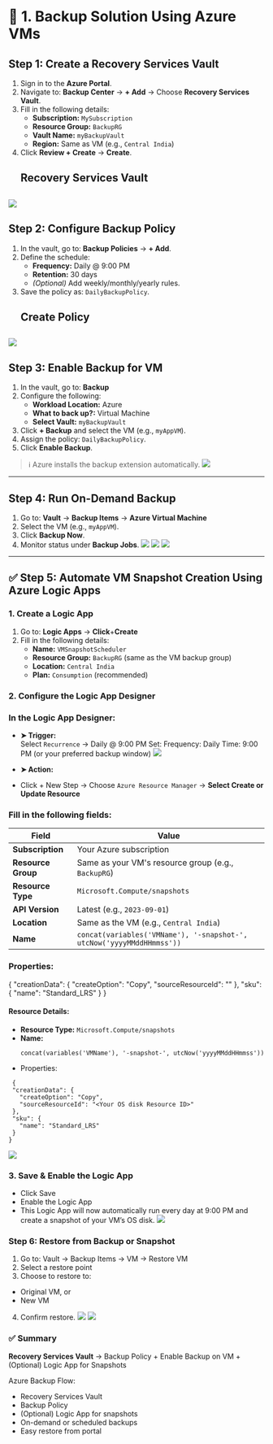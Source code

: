 # 🔹 1. Backup Solution Using Azure VMs

## Step 1: Create a Recovery Services Vault

1. Sign in to the **Azure Portal**.
2. Navigate to: **Backup Center** → **+ Add** → Choose **Recovery Services Vault**.
3. Fill in the following details:
   - **Subscription:** `MySubscription`
   - **Resource Group:** `BackupRG`
   - **Vault Name:** `myBackupVault`
   - **Region:** Same as VM (e.g., `Central India`)
4. Click **Review + Create** → **Create**.
   ## Recovery Services Vault 
![](./Photos/azure/az1.jpeg)
---

## Step 2: Configure Backup Policy

1. In the vault, go to: **Backup Policies** → **+ Add**.
2. Define the schedule:
   - **Frequency:** Daily @ 9:00 PM
   - **Retention:** 30 days
   - *(Optional)* Add weekly/monthly/yearly rules.
3. Save the policy as: `DailyBackupPolicy`.
   ## Create Policy
![](./Photos/azure/az2.jpeg)
---

## Step 3: Enable Backup for VM

1. In the vault, go to: **Backup**
2. Configure the following:
   - **Workload Location:** Azure  
   - **What to back up?:** Virtual Machine  
   - **Select Vault:** `myBackupVault`
3. Click **+ Backup** and select the VM (e.g., `myAppVM`).
4. Assign the policy: `DailyBackupPolicy`.
5. Click **Enable Backup**.

> ℹ️ Azure installs the backup extension automatically.
![](./Photos/azure/az3.jpeg)

---

## Step 4: Run On-Demand Backup

1. Go to: **Vault** → **Backup Items** → **Azure Virtual Machine**
2. Select the VM (e.g., `myAppVM`).
3. Click **Backup Now**.
4. Monitor status under **Backup Jobs**.
![](./Photos/azure/az4.jpeg)
![](./Photos/azure/az5.jpeg)
![](./Photos/azure/az6.jpeg)
---

## ✅ Step 5: Automate VM Snapshot Creation Using Azure Logic Apps
### 1. Create a Logic App
1. Go to: **Logic Apps** → **Click**+**Create**
2. Fill in the following details:
   - **Name:** `VMSnapshotScheduler`
   - **Resource Group:** `BackupRG` (same as the VM backup group)
   - **Location:** `Central India`
   - **Plan:** `Consumption` (recommended)

### 2. Configure the Logic App Designer
### In the Logic App Designer:

- **➤ Trigger:**  
  Select `Recurrence` → Daily @ 9:00 PM
  Set:
  Frequency: Daily
  Time: 9:00 PM (or your preferred backup window)
  ![](./Photos/azure/az7.jpeg)

- **➤ Action:**
-  Click + New Step → Choose `Azure Resource Manager` → **Select Create or Update Resource**
### Fill in the following fields:
| Field              | Value                                                                 |
| ------------------ | --------------------------------------------------------------------- |
| **Subscription**   | Your Azure subscription                                               |
| **Resource Group** | Same as your VM's resource group (e.g., `BackupRG`)                   |
| **Resource Type**  | `Microsoft.Compute/snapshots`                                         |
| **API Version**    | Latest (e.g., `2023-09-01`)                                           |
| **Location**       | Same as the VM (e.g., `Central India`)                                |
| **Name**           | `concat(variables('VMName'), '-snapshot-', utcNow('yyyyMMddHHmmss'))` |

### Properties:
{
  "creationData": {
    "createOption": "Copy",
    "sourceResourceId": "<Your OS disk Resource ID>"
  },
  "sku": {
    "name": "Standard_LRS"
  }
}

#### Resource Details:
- **Resource Type:** `Microsoft.Compute/snapshots`
- **Name:**
  ```text
  concat(variables('VMName'), '-snapshot-', utcNow('yyyyMMddHHmmss'))
  ```
- Properties:
 ```text
  {
  "creationData": {
    "createOption": "Copy",
    "sourceResourceId": "<Your OS disk Resource ID>"
  },
  "sku": {
    "name": "Standard_LRS"
  }
}
``` 
  ![](./Photos/azure/az8.jpeg)
### 3. Save & Enable the Logic App
- Click Save
- Enable the Logic App
- This Logic App will now automatically run every day at 9:00 PM and create a snapshot of your VM’s OS disk.
  ![](./Photos/azure/az9.jpeg)

### Step 6: Restore from Backup or Snapshot
1.  Go to: Vault → Backup Items → VM → Restore VM
2.  Select a restore point
3.   Choose to restore to:
- Original VM, or
- New VM
4. Confirm restore.
    ![](./Photos/azure/az10.jpeg)
    ![](./Photos/azure/az11.jpeg)

### ✅ Summary
**Recovery Services Vault** → Backup Policy + Enable Backup on VM + (Optional) Logic App for Snapshots

Azure Backup Flow:
- Recovery Services Vault
- Backup Policy
- (Optional) Logic App for snapshots
- On-demand or scheduled backups
- Easy restore from portal
